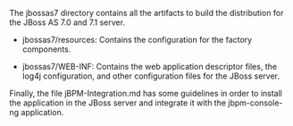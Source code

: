 The jbossas7 directory contains all the artifacts to build the distribution for the JBoss AS 7.0 and 7.1 server.

* jbossas7/resources:
Contains the configuration for the factory components.

* jbossas7/WEB-INF:
Contains the web application descriptor files, the log4j configuration, and other configuration files for the JBoss server.

Finally, the file jBPM-Integration.md has some guidelines in order to install the application in the JBoss server
and integrate it with the jbpm-console-ng application.